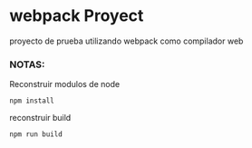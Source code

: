# webpack Proyect 

proyecto de prueba utilizando webpack como 
compilador web 

### NOTAS:

Reconstruir modulos de node
```
npm install
```

reconstruir build
```
npm run build 
```